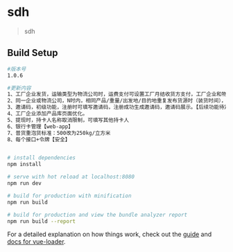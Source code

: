# sdh

> sdh

## Build Setup

``` bash
#版本号
1.0.6

#更新内容
1、工厂企业发货，运输类型为物流公司时，运费支付可设置工厂月结收货方支付，工厂企业和物流公司交易账单处需区分是工厂月结还是收货方支付。平台佣金照样收取，佣金的收取形式-物流公司余额扣款，可为负。最多负N元.[到付-收货方支付]
2、同一企业或物流公司，N时内，相同产品/重量/出发地/目的地重复发布货源时（装货时间），提醒用户，避免货源重发，提醒规则待制定【N=当天】
3、邀请码，初级功能，注册时可填写邀请码，注册成功生成邀请码，邀请码展示。【后续功能待定，邀请码管理，邀请多少人，分享时带邀请码】
4、工厂企业添加产品库页面优化。
5、提现时，持卡人名称取消限制，可填写其他持卡人
6、银行卡管理【web-app】
7、普货重泡货标准：500改为250kg/立方米
8、每个接口+令牌【安全】


# install dependencies
npm install

# serve with hot reload at localhost:8080
npm run dev

# build for production with minification
npm run build

# build for production and view the bundle analyzer report
npm run build --report
```

For a detailed explanation on how things work, check out the [guide](http://vuejs-templates.github.io/webpack/) and [docs for vue-loader](http://vuejs.github.io/vue-loader).

